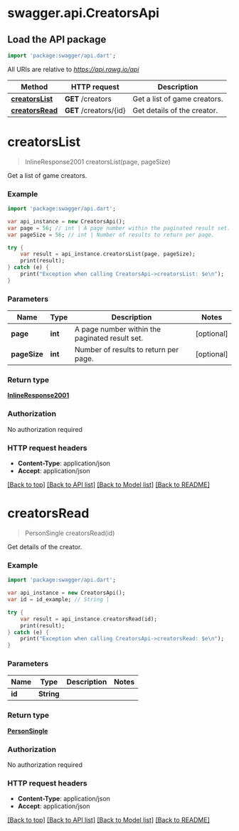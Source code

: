 # swagger.api.CreatorsApi

## Load the API package
```dart
import 'package:swagger/api.dart';
```

All URIs are relative to *https://api.rawg.io/api*

Method | HTTP request | Description
------------- | ------------- | -------------
[**creatorsList**](CreatorsApi.md#creatorsList) | **GET** /creators | Get a list of game creators.
[**creatorsRead**](CreatorsApi.md#creatorsRead) | **GET** /creators/{id} | Get details of the creator.


# **creatorsList**
> InlineResponse2001 creatorsList(page, pageSize)

Get a list of game creators.



### Example 
```dart
import 'package:swagger/api.dart';

var api_instance = new CreatorsApi();
var page = 56; // int | A page number within the paginated result set.
var pageSize = 56; // int | Number of results to return per page.

try { 
    var result = api_instance.creatorsList(page, pageSize);
    print(result);
} catch (e) {
    print("Exception when calling CreatorsApi->creatorsList: $e\n");
}
```

### Parameters

Name | Type | Description  | Notes
------------- | ------------- | ------------- | -------------
 **page** | **int**| A page number within the paginated result set. | [optional] 
 **pageSize** | **int**| Number of results to return per page. | [optional] 

### Return type

[**InlineResponse2001**](InlineResponse2001.md)

### Authorization

No authorization required

### HTTP request headers

 - **Content-Type**: application/json
 - **Accept**: application/json

[[Back to top]](#) [[Back to API list]](../README.md#documentation-for-api-endpoints) [[Back to Model list]](../README.md#documentation-for-models) [[Back to README]](../README.md)

# **creatorsRead**
> PersonSingle creatorsRead(id)

Get details of the creator.



### Example 
```dart
import 'package:swagger/api.dart';

var api_instance = new CreatorsApi();
var id = id_example; // String | 

try { 
    var result = api_instance.creatorsRead(id);
    print(result);
} catch (e) {
    print("Exception when calling CreatorsApi->creatorsRead: $e\n");
}
```

### Parameters

Name | Type | Description  | Notes
------------- | ------------- | ------------- | -------------
 **id** | **String**|  | 

### Return type

[**PersonSingle**](PersonSingle.md)

### Authorization

No authorization required

### HTTP request headers

 - **Content-Type**: application/json
 - **Accept**: application/json

[[Back to top]](#) [[Back to API list]](../README.md#documentation-for-api-endpoints) [[Back to Model list]](../README.md#documentation-for-models) [[Back to README]](../README.md)

